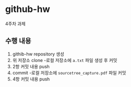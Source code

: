 # github-hw
4주차 과제

## 수행 내용
1. githib-hw repository 생성
2. 위 저장소 clone
  -로컬 저장소에 `a.txt` 파일 생성 후 커밋
3. 2항 커밋 내용 push
4. commit
  -로컬 저장소에 `sourcetree_capture.pdf` 파일 커밋
5. 4항 커밋 내용 push
